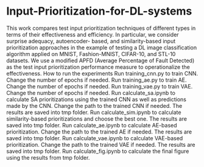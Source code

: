 # Input-Prioritization-for-DL-systems
This work compares test input prioritization techniques of different types in terms of their effectiveness and efficiency. In particular, we consider surprise adequacy, autoencoder- based, and similarity-based input prioritization approaches in the example of testing a DL image classification algorithm applied on MNIST, Fashion-MNIST, CIFAR-10, and STL-10 datasets. We use a modified APFD (Average Percentage of Fault Detected) as the test input prioritization performance measure to operationalize the effectiveness.
How to run the experiments
Run training_cnn.py to train CNN. Change the number of epochs if needed.
Run training_ae.py to train AE. Change the number of epochs if needed.
Run training_vae.py to train VAE. Change the number of epochs if needed.
Run calculate_sa.ipynb to calculate SA prioritizations using the trained CNN as well as predictions made by the CNN. Change the path to the trained CNN if needed. The results are saved into tmp folder.
Run calculate_sim.ipynb to calculate similarity-based prioritizations and choose the best one. The results are saved into tmp folder.
Run calculate_ae.ipynb to calculate AE-based prioritization. Change the path to the trained AE if needed. The results are saved into tmp folder.
Run calculate_vae.ipynb to calculate VAE-based prioritization. Change the path to the trained VAE if needed. The results are saved into tmp folder.
Run calculate_fig.ipynb to calculate the final figure using the results from tmp folder.
